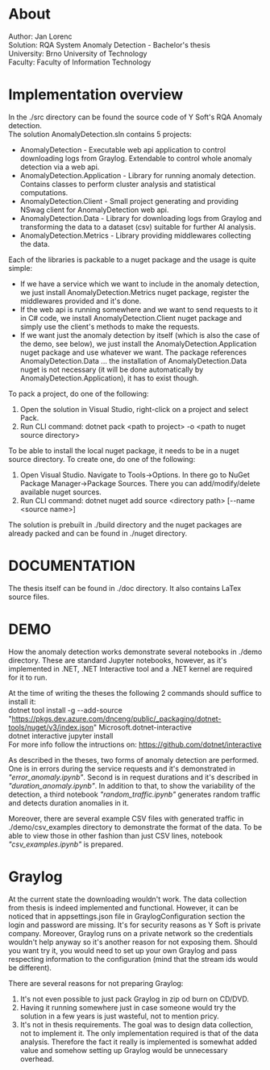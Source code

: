 # About
Author: Jan Lorenc  
Solution: RQA System Anomaly Detection - Bachelor's thesis  
University: Brno University of Technology  
Faculty: Faculty of Information Technology  

# Implementation overview
In the ./src directory can be found the source code of Y Soft's RQA Anomaly detection.  
The solution AnomalyDetection.sln contains 5 projects:
* AnomalyDetection - Executable web api application to control downloading logs from Graylog. Extendable to control whole anomaly detection via a web api.
* AnomalyDetection.Application - Library for running anomaly detection. Contains classes to perform cluster analysis and statistical computations.
* AnomalyDetection.Client - Small project generating and providing NSwag client for AnomalyDetection web api.
* AnomalyDetection.Data - Library for downloading logs from Graylog and transforming the data to a dataset (csv) suitable for further AI analysis.
* AnomalyDetection.Metrics - Library providing middlewares collecting the data.

Each of the libraries is packable to a nuget package and the usage is quite simple:
* If we have a service which we want to include in the anomaly detection, we just install AnomalyDetection.Metrics nuget package, register the middlewares provided and it's done.
* If the web api is running somewhere and we want to send requests to it in C# code, we install AnomalyDetection.Client nuget package and simply use the client's methods to make the requests.
* If we want just the anomaly detection by itself (which is also the case of the demo, see below), we just install the AnomalyDetection.Application nuget package and use whatever we want. The package references AnomalyDetection.Data ... the installation of AnomalyDetection.Data nuget is not necessary (it will be done automatically by AnomalyDetection.Application), it has to exist though.

To pack a project, do one of the following:
1) Open the solution in Visual Studio, right-click on a project and select Pack.
2) Run CLI command: dotnet pack &lt;path to project&gt; -o &lt;path to nuget source directory&gt;

To be able to install the local nuget package, it needs to be in a nuget source directory. To create one, do one of the following:
1) Open Visual Studio. Navigate to Tools->Options. In there go to NuGet Package Manager->Package Sources. There you can add/modify/delete available nuget sources.
2) Run CLI command: dotnet nuget add source &lt;directory path&gt; [--name &lt;source name&gt;]  
  
The solution is prebuilt in ./build directory and the nuget packages are already packed and can be found in ./nuget directory.

# DOCUMENTATION
The thesis itself can be found in ./doc directory. It also contains LaTex source files.

# DEMO
How the anomaly detection works demonstrate several notebooks in ./demo directory. These are standard Jupyter notebooks, however, as it's implemented in .NET, .NET Interactive tool and a .NET kernel are required for it to run.  
  
At the time of writing the theses the following 2 commands should suffice to install it:  
dotnet tool install -g --add-source "https://pkgs.dev.azure.com/dnceng/public/_packaging/dotnet-tools/nuget/v3/index.json" Microsoft.dotnet-interactive   
dotnet interactive jupyter install  
For more info follow the intructions on: https://github.com/dotnet/interactive  
  
As described in the theses, two forms of anomaly detection are performed. One is in errors during the service requests and it's demonstrated in _"error\_anomaly.ipynb"_. Second is in request durations and it's described in _"duration\_anomaly.ipynb"_. In addition to that, to show the variability of the detection, a third notebook _"random\_traffic.ipynb"_ generates random traffic and detects duration anomalies in it.  
  
Moreover, there are several example CSV files with generated traffic in ./demo/csv\_examples directory to demonstrate the format of the data. To be able to view those in other fashion than just CSV lines, notebook _"csv\_examples.ipynb"_ is prepared.

# Graylog
At the current state the downloading wouldn't work. The data collection from thesis is indeed implemented and functional. However, it can be noticed that in appsettings.json file in GraylogConfiguration section the login and password are missing. It's for security reasons as Y Soft is private company. Moreover, Graylog runs on a private network so the credentials wouldn't help anyway so it's another reason for not exposing them. Should you want try it, you would need to set up your own Graylog and pass respecting information to the configuration (mind that the stream ids would be different).

There are several reasons for not preparing Graylog:
1) It's not even possible to just pack Graylog in zip od burn on CD/DVD.
2) Having it running somewhere just in case someone would try the solution in a few years is just wasteful, not to mention pricy.
3) It's not in thesis requirements. The goal was to design data collection, not to implement it. The only implementation required is that of the data analysis. Therefore the fact it really is implemented is somewhat added value and somehow setting up Graylog would be unnecessary overhead.